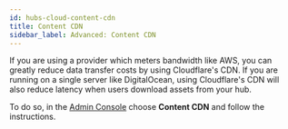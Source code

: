 ```yaml
---
id: hubs-cloud-content-cdn
title: Content CDN
sidebar_label: Advanced: Content CDN
---
```


If you are using a provider which meters bandwidth like AWS, you can greatly reduce data transfer costs by using Cloudflare's CDN. If you are running on a single server like DigitalOcean, using Cloudflare's CDN will also reduce latency when users download assets from your hub.

To do so, in the [Admin Console](./admin-getting-started) choose **Content CDN** and follow the instructions.
